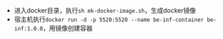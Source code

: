 - 进入docker目录，执行`sh mk-docker-image.sh`，生成docker镜像
- 宿主机执行`docker run -d -p 5520:5520 --name be-inf-container be-inf:1.0.0`，用镜像创建容器

